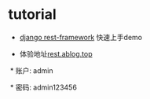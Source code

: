 # tutorial
* [django rest-framework](http://www.django-rest-framework.org/tutorial/quickstart/) 快速上手demo

* 体验地址[rest.ablog.top](http://rest.ablog.top/)

  * 账户: admin
  
  * 密码: admin123456
